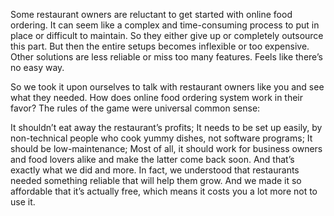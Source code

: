 Some restaurant owners are reluctant to get started with online food ordering. It can seem like a complex and time-consuming process to put in place or difficult to maintain.
So they either give up or completely outsource this part. But then the entire setups becomes inflexible or too expensive. Other solutions are less reliable or miss too many features. Feels like there’s no easy way.

So we took it upon ourselves to talk with restaurant owners like you and see what they needed. How does online food ordering system work in their favor? The rules of the game were universal common sense:

It shouldn’t eat away the restaurant’s profits;
It needs to be set up easily, by non-technical people who cook yummy dishes, not software programs;
It should be low-maintenance;
Most of all, it should work for business owners and food lovers alike and make the latter come back soon.
And that’s exactly what we did and more. In fact, we understood that restaurants needed something reliable that will help them grow. And we made it so affordable that it’s actually free, which means it costs you a lot more not to use it.
